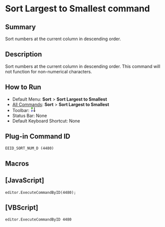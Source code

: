 # Sort Largest to Smallest command

## Summary

Sort numbers at the current column in descending order.

## Description

Sort numbers at the current column in descending order. This command will not function for non-numerical characters.

## How to Run

- Default Menu: **Sort** \> **Sort Largest to Smallest**
- [All Commands](../tools/all_commands): **Sort** \> **Sort Largest to Smallest**
- Toolbar: ![](../../images/sorting9-0.gif)
- Status Bar: None
- Default Keyboard Shortcut: None

## Plug-in Command ID

```
EEID_SORT_NUM_D (4480)
```

## Macros

## \[JavaScript\]

```
editor.ExecuteCommandByID(4480);
```

## \[VBScript\]

```
editor.ExecuteCommandByID 4480
```
